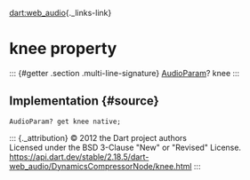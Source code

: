 [dart:web\_audio](../../dart-web_audio/dart-web_audio-library){._links-link}

knee property
=============

::: {#getter .section .multi-line-signature}
[AudioParam](../audioparam-class)? knee
:::

Implementation {#source}
--------------

``` {.language-dart data-language="dart"}
AudioParam? get knee native;
```

::: {._attribution}
© 2012 the Dart project authors\
Licensed under the BSD 3-Clause \"New\" or \"Revised\" License.\
<https://api.dart.dev/stable/2.18.5/dart-web_audio/DynamicsCompressorNode/knee.html>
:::
